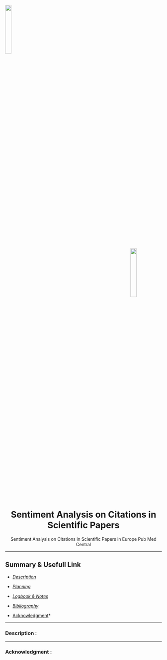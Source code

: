 <a name="top"></a>
<div class="row">
  <div class="column">
    <img align="left" width="20%" height="20%" src="https://github.com/0AlphaZero0/Sentiment-Analysis-EuropePMC/blob/master/Logbook%20%26%20Notes/EMBL-EBI-logo.png">
  </div>
  <div class="column">
    <img align="right" width="20%" height="20%" src="https://github.com/0AlphaZero0/Sentiment-Analysis-EuropePMC/blob/master/Logbook%20%26%20Notes/europepmc.png">
  </div>
</div>
&nbsp;  &nbsp;  &nbsp;  
<h1 align="center">Sentiment Analysis on Citations in Scientific Papers</h1>
<p align="center">Sentiment Analysis on Citations in Scientific Papers in Europe Pub Med Central</p>

______________________________________________________________________

## Summary & Usefull Link

- *[Description](#Descrition)*

- *[Planning](https://github.com/0AlphaZero0/Sentiment-Analysis-EuropePMC/projects)*

- *[Logbook & Notes](https://github.com/0AlphaZero0/Sentiment-Analysis-EuropePMC/blob/master/Logbook%20%26%20Notes/README.md)*

- *[Bibliography](https://github.com/0AlphaZero0/Sentiment-Analysis-EuropePMC/blob/master/Bibliography/README.md)*

- [Acknowledgment](#Acknowledgment)*

______________________________________________________________________

<a name="Description"></a>
### Description :

______________________________________________________________________

<a name="Acknowledgment"></a>
### Acknowledgment :
